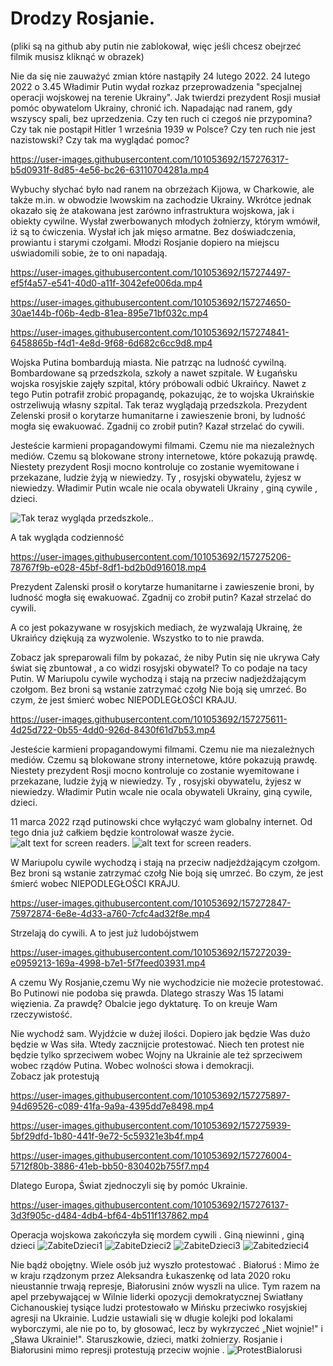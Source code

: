 # Drodzy Rosjanie.

(pliki są na github aby putin nie zablokował, więc jeśli chcesz obejrzeć filmik musisz kliknąć w obrazek)

Nie da się nie zauważyć zmian które nastąpiły 24 lutego 2022.
 24 lutego 2022 o 3.45 Władimir Putin wydał rozkaz przeprowadzenia "specjalnej operacji wojskowej na terenie Ukrainy". Jak twierdzi prezydent Rosji musiał pomóc obywatelom Ukrainy, chronić ich. Napadając nad ranem, gdy wszyscy spali, bez uprzedzenia. Czy ten ruch ci czegoś nie przypomina? Czy tak nie postąpił Hitler 1 września 1939 w Polsce? Czy ten ruch nie jest nazistowski? Czy tak ma wyglądać pomoc?

https://user-images.githubusercontent.com/101053692/157276317-b5d0931f-8d85-4e56-bc26-63110704281a.mp4

Wybuchy słychać było nad ranem na obrzeżach Kijowa, w Charkowie, ale także m.in. w obwodzie lwowskim na zachodzie Ukrainy. Wkrótce jednak okazało się że atakowana jest zarówno infrastruktura wojskowa, jak i obiekty cywilne. Wysłał zwerbowanych młodych żołnierzy, którym wmówił, iż są to ćwiczenia. Wysłał ich jak mięso armatne. Bez doświadczenia, prowiantu i starymi czołgami. Młodzi Rosjanie dopiero na miejscu uświadomili sobie, że to oni napadają.

https://user-images.githubusercontent.com/101053692/157274497-ef5f4a57-e541-40d0-a11f-3042efe006da.mp4

https://user-images.githubusercontent.com/101053692/157274650-30ae144b-f06b-4edb-81ea-895e71bf032c.mp4

https://user-images.githubusercontent.com/101053692/157274841-6458865b-f4d1-4e8d-9f68-6d682c6cc9d8.mp4

Wojska Putina bombardują miasta. Nie patrząc na ludność cywilną. Bombardowane są przedszkola, szkoły a nawet szpitale. W Ługańsku wojska rosyjskie zajęły szpital, który próbowali odbić Ukraińcy. Nawet z tego Putin potrafił zrobić propagandę, pokazując, że to wojska Ukraińskie ostrzeliwują własny  szpital. Tak teraz wyglądają przedszkola.
Prezydent Zelenski prosił o korytarze humanitarne i zawieszenie broni, by ludność mogła się ewakuować. Zgadnij co zrobił putin? Kazał strzelać do cywili.


Jesteście karmieni propagandowymi filmami. Czemu nie ma niezależnych mediów. Czemu są blokowane strony internetowe, które pokazują prawdę. Niestety prezydent Rosji mocno kontroluje co zostanie wyemitowane i przekazane, ludzie żyją w niewiedzy. Ty , rosyjski obywatelu, żyjesz w niewiedzy. Władimir Putin wcale nie ocala obywateli Ukrainy , giną cywile , dzieci.

![Tak teraz wygląda przedszkole.](https://github.com/whatsupW/whatsupW/blob/b3ef5de8db7938379ed26233eabf3319a2a04418/img/przedszkole1.jpg "Tak teraz wygląda przedszkole.").

A tak wygląda codzienność

https://user-images.githubusercontent.com/101053692/157275206-78767f9b-e028-45bf-8df1-bd2b0d916018.mp4

Prezydent Zalenski prosił o korytarze humanitarne i zawieszenie broni, by ludność mogła się ewakuować. Zgadnij co zrobił putin? Kazał strzelać do cywili.

A co jest pokazywane w rosyjskich mediach, że wyzwalają Ukrainę, że Ukraińcy dziękują za wyzwolenie.
Wszystko to to nie prawda. 

Zobacz jak spreparowali film by pokazać, że niby Putin się nie ukrywa
Cały świat się zbuntował , a co widzi rosyjski obywatel? To co podaje na tacy Putin.
W Mariupolu cywile wychodzą i stają na przeciw nadjeżdżającym czołgom. Bez broni są wstanie zatrzymać czołg Nie boją się umrzeć. Bo czym, że jest śmierć wobec NIEPODLEGŁOŚCI KRAJU.

https://user-images.githubusercontent.com/101053692/157275611-4d25d722-0b55-4dd0-926d-8430f61d7b53.mp4

Jesteście karmieni propagandowymi filmami. Czemu nie ma niezależnych mediów. Czemu są blokowane strony internetowe, które pokazują prawdę.
Niestety prezydent Rosji mocno kontroluje co zostanie wyemitowane i przekazane, ludzie żyją w niewiedzy. Ty , rosyjski obywatelu, żyjesz w niewiedzy. Władimir Putin wcale nie ocala obywateli Ukrainy, giną cywile, dzieci.

11 marca 2022 rząd putinowski chce wyłączyć wam globalny internet. Od tego dnia już całkiem będzie kontrolował wasze życie.
![alt text for screen readers](img/11marcaa.jpg "Text to show on mouseover"). ![alt text for screen readers](img/11marcab.jpg "Text to show on mouseover").

W Mariupolu cywile wychodzą i stają na przeciw nadjeżdżającym czołgom. Bez broni są wstanie zatrzymać czołg  Nie boją się umrzeć. Bo czym, że jest śmierć wobec NIEPODLEGŁOŚCI KRAJU. 

https://user-images.githubusercontent.com/101053692/157272847-75972874-6e8e-4d33-a760-7cfc4ad32f8e.mp4

Strzelają do cywili. A to jest już ludobójstwem

https://user-images.githubusercontent.com/101053692/157272039-e0959213-169a-4998-b7e1-5f7feed03931.mp4


A czemu Wy  Rosjanie,czemu Wy nie wychodzicie nie możecie protestować. Bo Putinowi nie podoba się prawda. Dlatego straszy Was 15 latami więzienia. Za prawdę? Obalcie jego dyktaturę. To on kreuje Wam rzeczywistość. 

Nie wychodź sam. Wyjdźcie w dużej ilości. Dopiero jak będzie Was dużo będzie w Was siła. Wtedy zacznijcie protestować. Niech ten protest nie będzie tylko sprzeciwem wobec Wojny na Ukrainie ale też sprzeciwem wobec rządów Putina. Wobec wolności słowa i demokracji.  
Zobacz jak protestują


https://user-images.githubusercontent.com/101053692/157275897-94d69526-c089-41fa-9a9a-4395dd7e8498.mp4

https://user-images.githubusercontent.com/101053692/157275939-5bf29dfd-1b80-441f-9e72-5c59321e3b4f.mp4

https://user-images.githubusercontent.com/101053692/157276004-5712f80b-3886-41eb-bb50-830402b755f7.mp4

Dlatego Europa, Świat zjednoczyli się by pomóc Ukrainie. 



https://user-images.githubusercontent.com/101053692/157276137-3d3f905c-d484-4db4-bf64-4b511f137862.mp4

Operacja wojskowa zakończyła się mordem cywili . Giną niewinni , giną dzieci
![ZabiteDzieci1](https://user-images.githubusercontent.com/101053692/157278573-26916248-fa9c-4fd4-ad0a-7145c34f96ed.jpg)
![ZabiteDzieci2](https://user-images.githubusercontent.com/101053692/157278625-97aa8ad5-26df-42fb-b364-73065fcd4ebf.jpg)
![ZabiteDzieci3](https://user-images.githubusercontent.com/101053692/157278648-220c8833-270e-473d-aebb-aad4a63f9be8.jpg)
![Zabitedzieci4](https://user-images.githubusercontent.com/101053692/157278697-db7ddad6-92c9-4455-b393-c3e5d557fdbb.jpg)

Nie bądź obojętny. Wiele osób już wyszło protestować . Białoruś : Mimo że w kraju rządzonym przez Aleksandra Łukaszenkę od lata 2020 roku nieustannie trwają represje, Białorusini znów wyszli na ulice. Tym razem na apel przebywającej w Wilnie liderki opozycji demokratycznej Swiatłany Cichanouskiej tysiące ludzi protestowało w Mińsku przeciwko rosyjskiej agresji na Ukrainie. Ludzie ustawiali się w długie kolejki pod lokalami wyborczymi, ale nie po to, by głosować, lecz by wykrzyczeć „Niet wojnie!" i „Sława Ukrainie!". Staruszkowie, dzieci, matki żołnierzy. Rosjanie i Białorusini mimo represji protestują przeciw wojnie .
![ProtestBialorusi](https://user-images.githubusercontent.com/101053692/157278897-26ce82e4-9faa-41c6-9d2f-0591b9d6881e.jpg)
